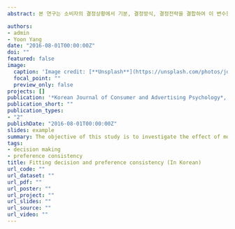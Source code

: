 ```yaml
---
abstract: 본 연구는 소비자의 결정상황에서 기분, 결정방식, 결정전략을 결합하여 이 변수들이 소비자의 선호일관성에 미치는 영향을 살펴보았다. 분석결과, 기분과 결정방식에 따라 소비자의 선호일관성이 다르게 나타났으며, 두 변수간의 유의한 이원 상호작용 효과도 나타났다. 즉, 직관형의 사람은 슬픈 기분과 즐거운 기분에서 유사한 선호일관성을 보였지만, 숙고형의 사람은 슬픈 기분에서 더 일관된 선호와 즐거운 기분에서 비일관된 선호를 보였다. 또한 결정방식과 결정전략의 유의한 이원 상호작용 효과도 나타났다. 즉, 직관형의 사람은 직관전략에서, 숙고형의 사람은 숙고전략에서 더 일관된 선호를 보였다. 본 연구를 통해 선호의 일관성을 가져오는 결정적합이 있음을 밝혔다.

authors:
- admin
- Yoon Yang
date: "2016-08-01T00:00:00Z"
doi: ""
featured: false
image:
  caption: 'Image credit: [**Unsplash**](https://unsplash.com/photos/jdD8gXaTZsc)'
  focal_point: ""
  preview_only: false
projects: []
publication: '*Korean Journal of Consumer and Advertising Psychology*, 17(3), 509-522'
publication_short: ""
publication_types:
- "2"
publishDate: "2016-08-01T00:00:00Z"
slides: example
summary: The objective of this study is to investigate the effect of mood, decision mode, and decision strategy on the preference consistency in the process of judgment of the decision of consumers. 
tags:
- decision making
- preference consistency
title: Fitting decision and preference consistency (In Korean)
url_code: ""
url_dataset: ""
url_pdf: ""
url_poster: ""
url_project: ""
url_slides: ""
url_source: ""
url_video: ""
---
```




